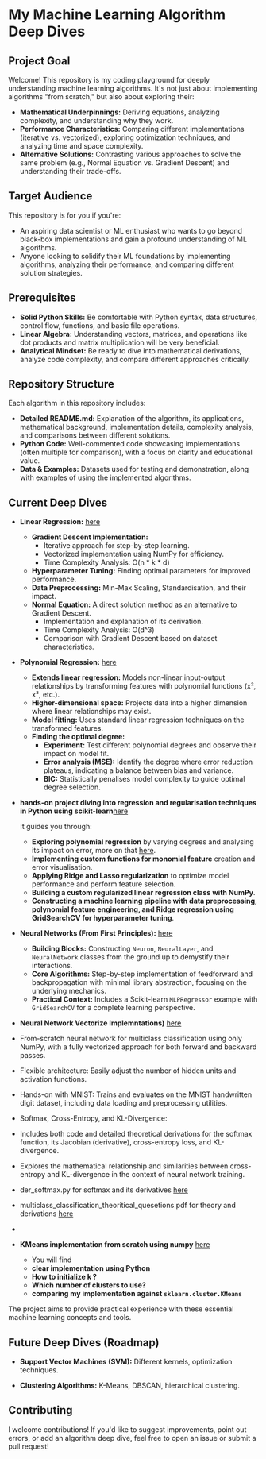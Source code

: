  # My Machine Learning Algorithm Deep Dives

## Project Goal

Welcome! This repository is my coding playground for deeply understanding machine learning algorithms. It's not just about implementing algorithms "from scratch," but also about exploring their:

* **Mathematical Underpinnings:**  Deriving equations, analyzing complexity, and understanding why they work.
* **Performance Characteristics:**  Comparing different implementations (iterative vs. vectorized), exploring optimization techniques, and analyzing time and space complexity.
* **Alternative Solutions:**  Contrasting various approaches to solve the same problem (e.g., Normal Equation vs. Gradient Descent) and understanding their trade-offs. 

## Target Audience

This repository is for you if you're:

* An aspiring data scientist or ML enthusiast who wants to go beyond black-box implementations and gain a profound understanding of ML algorithms.
* Anyone looking to solidify their ML foundations by implementing algorithms, analyzing their performance, and comparing different solution strategies.

## Prerequisites

* **Solid Python Skills:** Be comfortable with Python syntax, data structures, control flow, functions, and basic file operations.
* **Linear Algebra:**  Understanding vectors, matrices, and operations like dot products and matrix multiplication will be very beneficial.
* **Analytical Mindset:** Be ready to dive into mathematical derivations, analyze code complexity, and compare different approaches critically.

## Repository Structure

Each algorithm in this repository includes:

* **Detailed README.md:** Explanation of the algorithm, its applications, mathematical background, implementation details, complexity analysis, and comparisons between different solutions.
* **Python Code:**  Well-commented code showcasing implementations (often multiple for comparison), with a focus on clarity and educational value.
* **Data & Examples:**  Datasets used for testing and demonstration, along with examples of using the implemented algorithms.

## Current Deep Dives

* **Linear Regression:** [here](https://github.com/omarTBakr/Educational-ML-/tree/main/linear%20regression#readme)
    - **Gradient Descent Implementation:** 
       - Iterative approach for step-by-step learning.
       - Vectorized implementation using NumPy for efficiency.
       - Time Complexity Analysis: O(n * k * d) 
    - **Hyperparameter Tuning:**  Finding optimal parameters for improved performance.
    - **Data Preprocessing:**  Min-Max Scaling, Standardisation, and their impact.
    - **Normal Equation:**  A direct solution method as an alternative to Gradient Descent.
       - Implementation and explanation of its derivation.
       - Time Complexity Analysis:  O(d^3)
       - Comparison with Gradient Descent based on dataset characteristics.
     
*  **Polynomial Regression:** [here](https://github.com/omarTBakr/ML-Deep-Dive/tree/main/Polynomial%20regression)
    -  **Extends linear regression:** Models non-linear input-output relationships by transforming features with polynomial functions (x², x³, etc.).
    -  **Higher-dimensional space:**  Projects data into a higher dimension where linear relationships may exist.
    -  **Model fitting:**  Uses standard linear regression techniques on the transformed features.
    -  **Finding the optimal degree:**
       * **Experiment:** Test different polynomial degrees and observe their impact on model fit.
       * **Error analysis (MSE):** Identify the degree where error reduction plateaus, indicating a balance between bias and variance.
       * **BIC:** Statistically penalises model complexity to guide optimal degree selection.
     
*  **hands-on project diving into regression and regularisation techniques in Python using scikit-learn**[here](https://github.com/omarTBakr/ML-Deep-Dive/tree/main/RegressorsAndRegularization)


   It guides you through:
   - **Exploring polynomial regression** by varying degrees and analysing its impact on error, more on that [here](https://github.com/omarTBakr/ML-Deep-Dive/tree/main/Polynomial%20regression).
   - **Implementing custom functions for monomial feature** creation and error visualisation.
   - **Applying Ridge and Lasso regularization** to optimize model performance and perform feature selection.
   - **Building a custom regularized linear regression class with NumPy**.
   - **Constructing a machine learning pipeline with data preprocessing, polynomial feature engineering, and Ridge regression using GridSearchCV for hyperparameter tuning**.

* **Neural Networks (From First Principles):** [here](https://github.com/omarTBakr/ML-Deep-Dive/tree/main/NeuralNetwork)
    - **Building Blocks:** Constructing `Neuron`, `NeuralLayer`, and `NeuralNetwork` classes from the ground up to demystify their interactions.
    - **Core Algorithms:** Step-by-step implementation of feedforward and backpropagation with minimal library abstraction, focusing on the underlying mechanics.
    - **Practical Context:** Includes a Scikit-learn `MLPRegressor` example with `GridSearchCV` for a complete learning perspective.
 
*  **Neural Network Vectorize Implemntations)** [here](https://github.com/omarTBakr/ML-Deep-Dive/tree/main/NeuralNetworkVectorized)

 
  - From-scratch neural network for multiclass classification using only NumPy, with a fully vectorized approach for both forward and backward passes.
  - Flexible architecture: Easily adjust the number of hidden units and activation functions.
  - Hands-on with MNIST: Trains and evaluates on the MNIST handwritten digit dataset, including data loading and preprocessing utilities.
  - Softmax, Cross-Entropy, and KL-Divergence:
  - Includes both code and detailed theoretical derivations for the softmax function, its Jacobian (derivative), cross-entropy loss, and KL-divergence.
  - Explores the mathematical relationship and similarities between cross-entropy and KL-divergence in the context of neural network training.
 
  - der_softmax.py for softmax and its derivatives [here](https://github.com/omarTBakr/ML-Deep-Dive/blob/main/NeuralNetworkVectorized/der_softmax.py)
  - multiclass_classification_theoritical_quesetions.pdf for theory and derivations  [here](https://github.com/omarTBakr/ML-Deep-Dive/blob/main/NeuralNetworkVectorized/multiclass_classification_theoritical_quesetions.pdf)
   - 
* **KMeans implementation from scratch using numpy** [here](https://github.com/omarTBakr/ML-Deep-Dive/tree/main/Kmeans)

  - You will find
  - **clear implementation using Python**
  - **How to initialize k ?**
  - **Which number of clusters to use?**
  - **comparing my implementation against `sklearn.cluster.KMeans`**
 
    
The project aims to provide practical experience with these essential machine learning concepts and tools. 

## Future Deep Dives (Roadmap)

* **Support Vector Machines (SVM):**  Different kernels, optimization techniques.
 
* **Clustering Algorithms:**  K-Means, DBSCAN, hierarchical clustering.

## Contributing

I welcome contributions! If you'd like to suggest improvements, point out errors, or add an algorithm deep dive, feel free to open an issue or submit a pull request! 
